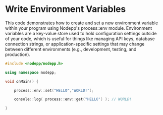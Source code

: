 # Write Environment Variables

This code demonstrates how to create and set a new environment variable within your program using Nodepp's process::env module. Environment variables are a key-value store used to hold configuration settings outside of your code, which is useful for things like managing API keys, database connection strings, or application-specific settings that may change between different environments (e.g., development, testing, and production).

```cpp
#include <nodepp/nodepp.h>

using namespace nodepp;

void onMain() {

    process::env::set("HELLO","WORLD!");

    console::log( process::env::get("HELLO") ); // WORLD!

}
```
